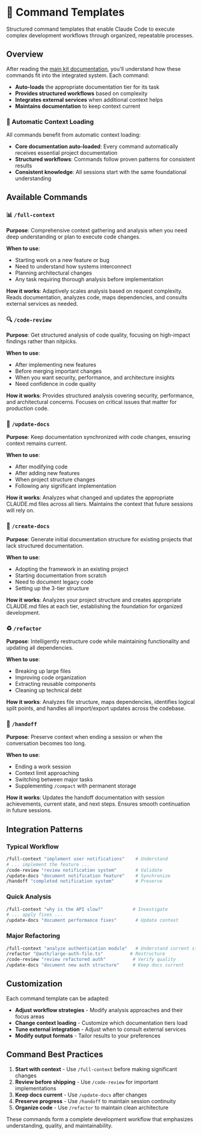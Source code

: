# 🔧 Command Templates

Structured command templates that enable Claude Code to execute complex development workflows through organized, repeatable processes.

## Overview

After reading the [main kit documentation](../README.md), you'll understand how these commands fit into the integrated system. Each command:

-   **Auto-loads** the appropriate documentation tier for its task
-   **Provides structured workflows** based on complexity
-   **Integrates external services** when additional context helps
-   **Maintains documentation** to keep context current

### 🚀 Automatic Context Loading

All commands benefit from automatic context loading:

-   **Core documentation auto-loaded**: Every command automatically receives essential project documentation
-   **Structured workflows**: Commands follow proven patterns for consistent results
-   **Consistent knowledge**: All sessions start with the same foundational understanding

## Available Commands

### 📊 `/full-context`

**Purpose**: Comprehensive context gathering and analysis when you need deep understanding or plan to execute code changes.

**When to use**:

-   Starting work on a new feature or bug
-   Need to understand how systems interconnect
-   Planning architectural changes
-   Any task requiring thorough analysis before implementation

**How it works**: Adaptively scales analysis based on request complexity. Reads documentation, analyzes code, maps dependencies, and consults external services as needed.

### 🔍 `/code-review`

**Purpose**: Get structured analysis of code quality, focusing on high-impact findings rather than nitpicks.

**When to use**:

-   After implementing new features
-   Before merging important changes
-   When you want security, performance, and architecture insights
-   Need confidence in code quality

**How it works**: Provides structured analysis covering security, performance, and architectural concerns. Focuses on critical issues that matter for production code.

### 📝 `/update-docs`

**Purpose**: Keep documentation synchronized with code changes, ensuring context remains current.

**When to use**:

-   After modifying code
-   After adding new features
-   When project structure changes
-   Following any significant implementation

**How it works**: Analyzes what changed and updates the appropriate CLAUDE.md files across all tiers. Maintains the context that future sessions will rely on.

### 📄 `/create-docs`

**Purpose**: Generate initial documentation structure for existing projects that lack structured documentation.

**When to use**:

-   Adopting the framework in an existing project
-   Starting documentation from scratch
-   Need to document legacy code
-   Setting up the 3-tier structure

**How it works**: Analyzes your project structure and creates appropriate CLAUDE.md files at each tier, establishing the foundation for organized development.

### ♻️ `/refactor`

**Purpose**: Intelligently restructure code while maintaining functionality and updating all dependencies.

**When to use**:

-   Breaking up large files
-   Improving code organization
-   Extracting reusable components
-   Cleaning up technical debt

**How it works**: Analyzes file structure, maps dependencies, identifies logical split points, and handles all import/export updates across the codebase.

### 🤝 `/handoff`

**Purpose**: Preserve context when ending a session or when the conversation becomes too long.

**When to use**:

-   Ending a work session
-   Context limit approaching
-   Switching between major tasks
-   Supplementing `/compact` with permanent storage

**How it works**: Updates the handoff documentation with session achievements, current state, and next steps. Ensures smooth continuation in future sessions.

## Integration Patterns

### Typical Workflow

```bash
/full-context "implement user notifications"    # Understand
# ... implement the feature ...
/code-review "review notification system"       # Validate
/update-docs "document notification feature"    # Synchronize
/handoff "completed notification system"        # Preserve
```

### Quick Analysis

```bash
/full-context "why is the API slow?"           # Investigate
# ... apply fixes ...
/update-docs "document performance fixes"       # Update context
```

### Major Refactoring

```bash
/full-context "analyze authentication module"   # Understand current state
/refactor "@auth/large-auth-file.ts"          # Restructure
/code-review "review refactored auth"          # Verify quality
/update-docs "document new auth structure"     # Keep docs current
```

## Customization

Each command template can be adapted:

-   **Adjust workflow strategies** - Modify analysis approaches and their focus areas
-   **Change context loading** - Customize which documentation tiers load
-   **Tune external integration** - Adjust when to consult external services
-   **Modify output formats** - Tailor results to your preferences

## Command Best Practices

1. **Start with context** - Use `/full-context` before making significant changes
2. **Review before shipping** - Use `/code-review` for important implementations
3. **Keep docs current** - Use `/update-docs` after changes
4. **Preserve progress** - Use `/handoff` to maintain session continuity
5. **Organize code** - Use `/refactor` to maintain clean architecture

These commands form a complete development workflow that emphasizes understanding, quality, and maintainability.
